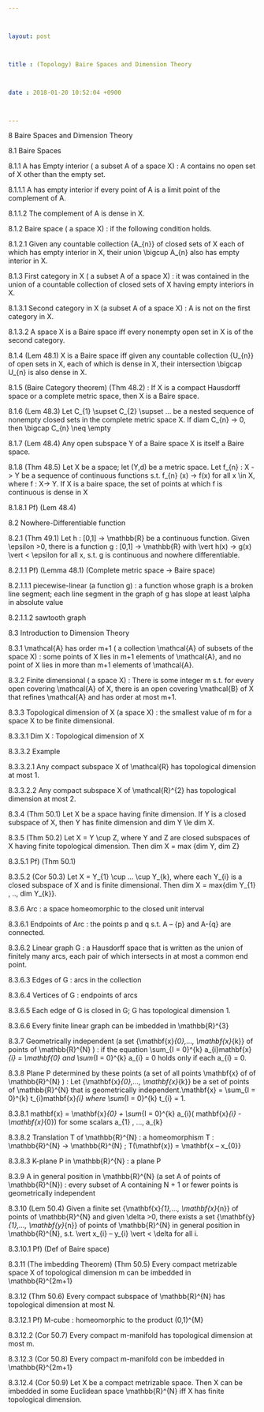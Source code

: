 ```yaml
---



layout: post



title : (Topology) Baire Spaces and Dimension Theory



date : 2018-01-20 10:52:04 +0900



---
```


8	Baire Spaces and Dimension Theory

8.1	Baire Spaces

8.1.1	A has Empty interior ( a subset A of a space X) : A contains no open set of X other than the empty set.

8.1.1.1	A has empty interior if every point of A is a limit point of the complement of A.

8.1.1.2	The complement of A is dense in X.

8.1.2	Baire space ( a space X) : if the following condition holds.

8.1.2.1	Given any countable collection {A_{n}} of closed sets of X each of which has empty interior in X, their union \bigcup A_{n} also has empty interior in X.

8.1.3	First category in X ( a subset A of a space X) : it was contained in the union of a countable collection of closed sets of X having empty interiors in X.

8.1.3.1	Second category in X (a subset A of a space X) : A is not on the first category in X.

8.1.3.2	A space X is a Baire space iff every nonempty open set in X is of the second category.

8.1.4	(Lem 48.1) X is a Baire space iff given any countable collection {U_{n}} of open sets in X, each of which is dense in X, their intersection \bigcap U_{n} is also dense in X.

8.1.5	(Baire Category theorem) (Thm 48.2) : If X is a compact Hausdorff space or a complete metric space, then X is a Baire space.

8.1.6	(Lem 48.3) Let C_{1} \supset C_{2} \supset … be a nested sequence of nonempty closed sets in the complete metric space X. If diam C_{n} -> 0, then \bigcap C_{n} \neq \empty

8.1.7	(Lem 48.4) Any open subspace Y of a Baire space X is itself a Baire space.

8.1.8	(Thm 48.5) Let X be a space; let (Y,d) be a metric space. Let f_{n} : X -> Y be a sequence of continuous functions s.t. f_{n} (x) -> f(x) for all x \in X, where f : X-> Y. If X is a baire space, the set of points at which f is continuous is dense in X

8.1.8.1	Pf) (Lem 48.4)

8.2	Nowhere-Differentiable function

8.2.1	(Thm 49.1) Let h : [0,1] -> \mathbb{R} be a continuous function. Given \epsilon >0, there is a function g : [0,1] -> \mathbb{R} with \vert h(x) -> g(x) \vert < \epsilon for all x, s.t. g is continuous and nowhere differentiable.

8.2.1.1	Pf) (Lemma 48.1) (Complete metric space -> Baire space) 

8.2.1.1.1	piecewise-linear (a function g) : a function whose graph is a broken line segment; each line segment in the graph of g has slope at least \alpha in absolute value

8.2.1.1.2	sawtooth graph

8.3	Introduction to Dimension Theory

8.3.1	\mathcal{A} has order m+1 ( a collection \mathcal{A} of subsets of the space X) : some points of X lies in m+1 elements of \mathcal{A}, and no point of X lies in more than m+1 elements of \mathcal{A}.

8.3.2	Finite dimensional ( a space X) : There is some integer m s.t. for every open covering \mathcal{A} of X, there is an open covering \mathcal{B} of X that refines \mathcal{A} and has order at most m+1.

8.3.3	Topological dimension of X (a space X) : the smallest value of m for a space X to be finite dimensional. 

8.3.3.1	Dim X : Topological dimension of X

8.3.3.2	Example

8.3.3.2.1	Any compact subspace X of \mathcal{R} has topological dimension at most 1.

8.3.3.2.2	Any compact subspace X of \mathcal{R}^{2} has topological dimension at most 2.

8.3.4	(Thm 50.1) Let X be a space having finite dimension. If Y is a closed subspace of X, then Y has finite dimension and dim Y \le dim X.

8.3.5	(Thm 50.2) Let X = Y \cup Z, where Y and Z are closed subspaces of X having finite topological dimension. Then dim X = max {dim Y, dim Z}

8.3.5.1	Pf) (Thm 50.1) 

8.3.5.2	(Cor 50.3) Let X = Y_{1} \cup … \cup Y_{k}, where each Y_{i} is a closed subspace of X and is finite dimensional. Then dim X = max{dim Y_{1} , .., dim Y_{k}}.

8.3.6	Arc : a space homeomorphic to the closed unit interval

8.3.6.1	Endpoints of Arc : the points p and q s.t. A – {p} and A-{q} are connected.

8.3.6.2	Linear graph G : a Hausdorff space that is written as the union of finitely many arcs, each pair of which intersects in at most a common end point.

8.3.6.3	Edges of G : arcs in the collection

8.3.6.4	Vertices of G : endpoints of arcs

8.3.6.5	Each edge of G is closed in G; G has topological dimension 1.

8.3.6.6	Every finite linear graph can be imbedded in \mathbb{R}^{3}

8.3.7	Geometrically independent (a set {\mathbf{x}_{0},…, \mathbf{x}_{k}} of points of \mathbb{R}^{N} ) : if the equation \sum_{I = 0}^{k} a_{i}mathbf{x}_{i} = \mathbf{0} and \sum_{I = 0}^{k} a_{i} = 0 holds only if each a_{i} = 0.

8.3.8	Plane P determined by these points (a set of all points \mathbf{x} of of \mathbb{R}^{N} ) : Let {\mathbf{x}_{0},…, \mathbf{x}_{k}} be a set of points of \mathbb{R}^{N}  that is geometrically independent.\mathbf{x} = \sum_{I = 0}^{k} t_{i}mathbf{x}_{i} where \sum_{I = 0}^{k} t_{i} = 1.

8.3.8.1	mathbf{x} = \mathbf{x}_{0} +  \sum_{I = 0}^{k} a_{i}( mathbf{x}_{i} - \mathbf{x}_{0}) for some scalars a_{1} , …, a_{k}

8.3.8.2	Translation T of \mathbb{R}^{N} : a homeomorphism T : \mathbb{R}^{N} -> \mathbb{R}^{N} ; T(\mathbf{x}) = \mathbf{x – x_{0}}

8.3.8.3	K-plane P in \mathbb{R}^{N} : a plane P

8.3.9	A in general position in \mathbb{R}^{N} (a set A of points of \mathbb{R}^{N}) : every subset of A containing N + 1 or fewer points is geometrically independent

8.3.10	(Lem 50.4) Given a finite set {\mathbf{x}_{1},…, \mathbf{x}_{n}} of points of \mathbb{R}^{N} and given \delta >0, there exists a set {\mathbf{y}_{1},…, \mathbf{y}_{n}} of points of \mathbb{R}^{N} in general position in \mathbb{R}^{N}, s.t. \vert x_{i} – y_{i} \vert < \delta for all i.

8.3.10.1	Pf) (Def of Baire space) 

8.3.11	(The imbedding Theorem) (Thm 50.5) Every compact metrizable space X of topological dimension m can be imbedded in \mathbb{R}^{2m+1}

8.3.12	(Thm 50.6) Every compact subspace of \mathbb{R}^{N} has topological dimension at most N.

8.3.12.1	Pf) M-cube : homeomorphic to the product (0,1)^{M}

8.3.12.2	(Cor 50.7) Every compact m-manifold has topological dimension at most m.

8.3.12.3	(Cor 50.8) Every compact m-manifold con be imbedded in \mathbb{R}^{2m+1}

8.3.12.4	(Cor 50.9) Let X be a compact metrizable space. Then X can be imbedded in some Euclidean space \mathbb{R}^{N} iff X has finite topological dimension.

